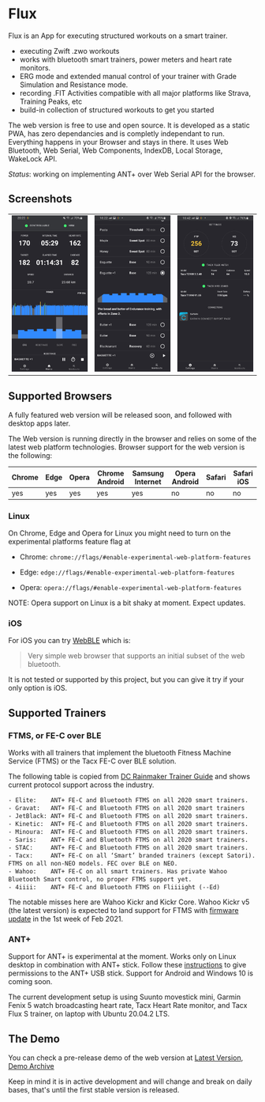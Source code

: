 # Flux

Flux is an App for executing structured workouts on a smart trainer.

- executing Zwift .zwo workouts
- works with bluetooth smart trainers, power meters and heart rate monitors.
- ERG mode and extended manual control of your trainer with Grade Simulation and Resistance mode.
- recording .FIT Activities compatible with all major platforms like Strava, Training Peaks, etc
- build-in collection of structured workouts to get you started

The web version is free to use and open source. It is developed as a static PWA, has zero dependancies and is completly independant to run.
Everything happens in your Browser and stays in there. It uses Web Bluetooth, Web Serial, Web Components, IndexDB, Local Storage, WakeLock API.

_Status_: working on implementing ANT+ over Web Serial API for the browser.

## Screenshots

<table>
  <tr>
     <td>
       <img alt="Home Page" width="320px" src="doc/images/home-page.jpg" />
     </td>
     <td>
       <img alt="Workouts Page" width="320px" src="doc/images/workouts-page.jpg" />
     </td>
     <td>
       <img alt="Settings-page" width="320px" src="doc/images/settings-page.jpg" />
     </td>
  </tr>
</table>

## Supported Browsers

A fully featured web version will be released soon, and followed with desktop apps later.

The Web version is running directly in the browser and relies on some of the latest web platform technologies.
Browser support for the web version is the following:

| Chrome | Edge | Opera | Chrome Android | Samsung Internet | Opera Android | Safari | Safari iOS |
|--------|------|-------|----------------|------------------|---------------|--------|------------|
| yes    | yes  | yes   | yes            | yes              | no            | no     | no         |


### Linux
On Chrome, Edge and Opera for Linux you might need to turn on the experimental platforms feature flag at

- Chrome: `chrome://flags/#enable-experimental-web-platform-features`

- Edge: `edge://flags/#enable-experimental-web-platform-features`

- Opera: `opera://flags/#enable-experimental-web-platform-features`

NOTE: Opera support on Linux is a bit shaky at moment. Expect updates.

### iOS
For iOS you can try [WebBLE](https://apps.apple.com/us/app/webble/id1193531073) which is:

> Very simple web browser that supports an initial subset of the web bluetooth.

It is not tested or supported by this project, but you can give it try if your only option is iOS.



## Supported Trainers

### FTMS, or FE-C over BLE

Works with all trainers that implement the bluetooth Fitness Machine Service (FTMS) or the Tacx FE-C over BLE solution.

The following table is copied from [DC Rainmaker Trainer Guide](https://www.dcrainmaker.com/2020/11/smart-cycle-trainer-recommendations-guide-winter.html/#technical-considerations) and shows current protocol support across the industry.

```
- Elite:    ANT+ FE-C and Bluetooth FTMS on all 2020 smart trainers.
- Gravat:   ANT+ FE-C and Bluetooth FTMS on all 2020 smart trainers
- JetBlack: ANT+ FE-C and Bluetooth FTMS on all 2020 smart trainers.
- Kinetic:  ANT+ FE-C and Bluetooth FTMS on all 2020 smart trainers.
- Minoura:  ANT+ FE-C and Bluetooth FTMS on all 2020 smart trainers.
- Saris:    ANT+ FE-C and Bluetooth FTMS on all 2020 smart trainers.
- STAC:     ANT+ FE-C and Bluetooth FTMS on all 2020 smart trainers.
- Tacx:     ANT+ FE-C on all ‘Smart’ branded trainers (except Satori). FTMS on all non-NEO models. FEC over BLE on NEO.
- Wahoo:    ANT+ FE-C on all smart trainers. Has private Wahoo Bluetooth Smart control, no proper FTMS support yet.
- 4iiii:    ANT+ FE-C and Bluetooth FTMS on Fliiiight (--Ed)
```

The notable misses here are Wahoo Kickr and Kickr Core.
Wahoo Kickr v5 (the latest version) is expected to land support for FTMS with [firmware update](https://support.wahoofitness.com/hc/en-us/articles/360016826680-KICKR-v5-Firmware-Updates) in the 1st week of Feb 2021.

### ANT+

Support for ANT+ is experimental at the moment. Works only on Linux desktop in combination with ANT+ stick.
Follow these [instructions](https://github.com/dvmarinoff/Flux/wiki/How-to:-ANT----stick-on-Ubuntu) to give permissions to the ANT+ USB stick.
Support for Android and Windows 10 is coming soon.

The current development setup is using Suunto movestick mini, Garmin Fenix 5 watch broadcasting heart rate,
Tacx Heart Rate monitor, and Tacx Flux S trainer, on laptop with Ubuntu 20.04.2 LTS.

## The Demo
You can check a pre-release demo of the web version at
[Latest Version](https://flux-three.vercel.app/), [Demo Archive](https://dvmarinoff.github.io/Flux/)

Keep in mind it is in active development and will change and break on daily bases, that's until the first stable version is released.
